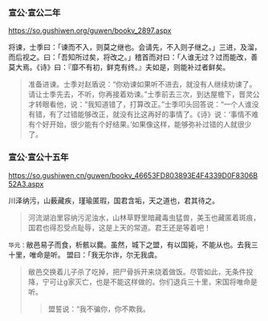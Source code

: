 ### 宣公·宣公二年
https://so.gushiwen.org/guwen/bookv_2897.aspx

将谏，士季曰：「谏而不入，则莫之继也。会请先，不入则子继之。」三进，及溜，而后视之。曰：「吾知所过矣，将改之。」稽首而对曰：「人谁无过？过而能改，善莫大焉。《诗》曰：『靡不有初，鲜克有终。』夫如是，则能补过者鲜矣。
>准备进谏。士季对赵盾说：“你劝谏如果听不进去，就没有人继续劝谏了。请让士季先去，不听，你再接着劝谏。”士季前去三次，到达屋檐下，晋灵公才转眼看他，说：“我知道错了，打算改正。”士季叩头回答说：“一个人谁没有错，有了过错能够改正，就没有比这再好的事情了。《诗》说：‘事情不难有个好开始，很少能有个好结果。’如果像这样，能够弥补过错的人就很少了。

### 宣公·宣公十五年
https://so.gushiwen.cn/guwen/bookv_46653FD803893E4F4339D0F8306B52A3.aspx

川泽纳污，山薮藏疾，瑾瑜匿瑕，国君含垢，天之道也，君其待之。
>河流湖泊里容纳污泥浊水，山林草野里暗藏毒虫猛兽，美玉也藏匿着斑痕，国君也得忍受点耻辱，这是上天的常道。君王还是等着吧！

`华元：`敝邑易子而食，析骸以爨。虽然，城下之盟，有以国毙，不能从也。去我三十里，唯命是听。
盟曰：「我无尔诈，尔无我虞。
>敝邑交换着儿子杀了吃掉，把尸骨拆开来烧着做饭。尽管如此，无条件投降，宁可让g家灭亡，也是不能这样做的。你们退兵三十里，宋国将唯命是听。
>>盟誓说：“我不骗你，你不欺我。
